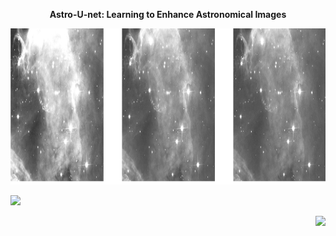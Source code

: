 <p align="center"> <b>  Astro-U-net:  Learning to Enhance Astronomical Images </b> </p>
<p align="center"><img src="img.png" height="250px"></p>

<tr><th><p align="left"><img src="network1/network1.gif" height="250px"></p></th> <th><p align="right"><img src="network2/network2.gif" height="250px"></p></th></tr>

